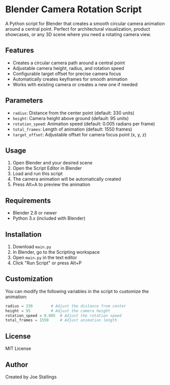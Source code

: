 # Blender Camera Rotation Script

A Python script for Blender that creates a smooth circular camera animation around a central point. Perfect for architectural visualization, product showcases, or any 3D scene where you need a rotating camera view.

## Features

- Creates a circular camera path around a central point
- Adjustable camera height, radius, and rotation speed
- Configurable target offset for precise camera focus
- Automatically creates keyframes for smooth animation
- Works with existing camera or creates a new one if needed

## Parameters

- `radius`: Distance from the center point (default: 330 units)
- `height`: Camera height above ground (default: 95 units)
- `rotation_speed`: Animation speed (default: 0.005 radians per frame)
- `total_frames`: Length of animation (default: 1550 frames)
- `target_offset`: Adjustable offset for camera focus point (x, y, z)

## Usage

1. Open Blender and your desired scene
2. Open the Script Editor in Blender
3. Load and run this script
4. The camera animation will be automatically created
5. Press Alt+A to preview the animation

## Requirements

- Blender 2.8 or newer
- Python 3.x (included with Blender)

## Installation

1. Download `main.py`
2. In Blender, go to the Scripting workspace
3. Open `main.py` in the text editor
4. Click "Run Script" or press Alt+P

## Customization

You can modify the following variables in the script to customize the animation:
```python
radius = 330        # Adjust the distance from center
height = 95         # Adjust the camera height
rotation_speed = 0.005  # Adjust the rotation speed
total_frames = 1550     # Adjust animation length
```

## License

MIT License

## Author

Created by Joe Stallings
